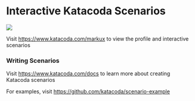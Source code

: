 # Interactive Katacoda Scenarios

[![](http://shields.katacoda.com/katacoda/markux/count.svg)](https://www.katacoda.com/markux "Get your profile on Katacoda.com")

Visit https://www.katacoda.com/markux to view the profile and interactive scenarios

### Writing Scenarios
Visit https://www.katacoda.com/docs to learn more about creating Katacoda scenarios

For examples, visit https://github.com/katacoda/scenario-example
